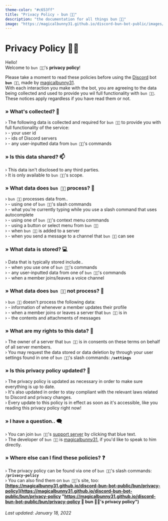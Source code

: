 ```yaml
---
theme-color: "#c653ff"
title: "Privacy Policy › bun 🐰🐾"
description: "the documentation for all things bun 🐰🐾"
image: "https://magicalbunny31.github.io/discord-bun-bot-public/images/bun.png"
---
```


<head>
   <link rel="icon" href="../images/bun.png" type="image/png">
</head>


# Privacy Policy 🐰🐾


Hello!
<br>
Welcome to `bun 🐰🐾`'s **privacy policy**!

Please take a moment to read these policies before using the [Discord](https://discord.com "https://discord.com 🔗
discord's website 🐾") bot **`bun 🐰🐾`**, made by [magicalbunny31](https://magicalbunny31.github.io "https://magicalbunny31.github.io 🔗
magicalbunny31's website 🐾").
<br>
With each interaction you make with the bot, you are agreeing to the data being collected and used to provide you wil full functionality with `bun 🐰🐾`.
<br>
These notices apply regardless if you have read them or not.


### » What's collected? 📩
› The following data is collected and required for `bun 🐰🐾` to provide you with full functionality of the service:
<br>
› - your user id
<br>
› - ids of Discord servers
<br>
› - any user-inputted data from `bun 🐰🐾`'s commands


### » Is this data shared? 📫
› This data isn't disclosed to any third parties.
<br>
› It is only available to `bun 🐰🐾`'s scope.


### » What data does `bun 🐰🐾` process? 📱
› `bun 🐰🐾` processes data from..
<br>
› - using one of `bun 🐰🐾`'s slash commands
<br>
› - what you're currently typing while you use a slash command that uses autocomplete
<br>
› - using one of `bun 🐰🐾`'s context menu commands
<br>
› - using a button or select menu from `bun 🐰🐾`
<br>
› - when `bun 🐰🐾` is added to a server
<br>
› - when you send a message to a channel that `bun 🐰🐾` can see


### » What data is stored? 💻
› Data that is typically stored include..
<br>
› - when you use one of `bun 🐰🐾`'s commands
<br>
› - any user-inputted data from one of `bun 🐰🐾`'s commands
<br>
› - when a member joins/leaves a voice channel


### » What data does `bun 🐰🐾` not process? 📴
› `bun 🐰🐾` doesn't process the following data:
<br>
› - information of whenever a member updates their profile
<br>
› - when a member joins or leaves a server that `bun 🐰🐾` is in
<br>
› - the contents and attachments of messages


### » What are my rights to this data? 👤
› The owner of a server that `bun 🐰🐾` is in consents on these terms on behalf of all server members.
<br>
› You may request the data stored or data deletion by through your user settings found in one of `bun 🐰🐾`'s slash commands: **`/settings`**


### » Is this privacy policy updated? 🤖
› The privacy policy is updated as necessary in order to make sure everything is up to date.
<br>
› It's also updated in order to stay compliant with the relevant laws related to Discord and privacy changes.
<br>
› Every update to this policy is in effect as soon as it's accessible, like you reading this privacy policy right now!


### » I have a question.. 🗨️
› You can join `bun 🐰🐾`'s [support server](https://discord.gg/6JDTH4Wzc3 "https://discord.gg/6JDTH4Wzc3 🔗
join magicalbunny31's support server on discord! 🐾") by clicking that blue text.
<br>
› The developer of `bun 🐰🐾` is [magicalbunny31](https://magicalbunny31.github.io "https://magicalbunny31.github.io 🔗
magicalbunny31's website 🐾"), if you'd like to speak to him directly.


### » Where else can I find these policies? ❓
› The privacy policy can be found via one of `bun 🐰🐾`'s slash commands: **`/privacy-policy`**
<br>
› You can also find them on `bun 🐰🐾`'s site, too: **[https://magicalbunny31.github.io/discord-bun-bot-public/bun/privacy-policy](https://magicalbunny31.github.io/discord-bun-bot-public/bun/privacy-policy "https://magicalbunny31.github.io/discord-bun-bot-public/bun/privacy-policy 🔗
bun 🐰🐾's privacy policy")**


###### Last updated: January 18, 2022
